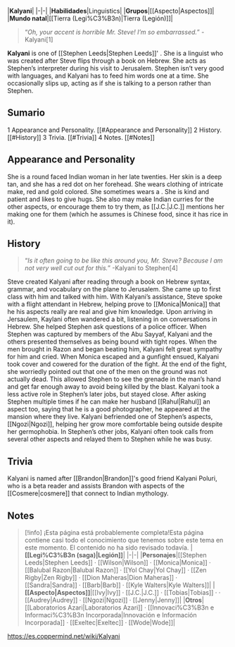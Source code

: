 |**Kalyani**|
|-|-|
|**Habilidades**|Linguistics|
|**Grupos**|[[Aspecto\|Aspectos]]|
|**Mundo natal**|[[Tierra (Legi%C3%B3n)\|Tierra (Legión)]]|

>“*Oh, your accent is horrible Mr. Steve! I’m so embarrassed.*”
\-Kalyani[1]


**Kalyani** is one of [[Stephen Leeds\|Stephen Leeds]]' .
She is a linguist who was created after Steve flips through a book on Hebrew. She acts as Stephen’s interpreter during his visit to Jerusalem. Stephen isn’t very good with languages, and Kalyani has to feed him words one at a time. She occasionally slips up, acting as if she is talking to a person rather than Stephen.

## Sumario

1 Appearance and Personality. [[#Appearance and Personality]] 
2 History. [[#History]] 
3 Trivia. [[#Trivia]] 
4 Notes. [[#Notes]] 


## Appearance and Personality
She is a round faced Indian woman in her late twenties. Her skin is a deep tan, and she has a red dot on her forehead. She wears clothing of intricate make, red and gold colored. She sometimes wears a .
She is kind and patient and likes to give hugs. She also may make Indian curries for the other aspects, or encourage them to try them, as [[J.C.\|J.C.]] mentions her making one for them (which he assumes is Chinese food, since it has rice in it).

## History
>“*Is it often going to be like this around you, Mr. Steve? Because I am not very well cut out for this.*”
\-Kalyani to Stephen[4]


Steve created Kalyani after reading through a book on Hebrew syntax, grammar, and vocabulary on the plane to Jerusalem. She came up to first class with him and talked with him. With Kalyani’s assistance, Steve spoke with a flight attendant in Hebrew, helping prove to [[Monica\|Monica]] that he his aspects really are real and give him knowledge. Upon arriving in Jersaulem, Kaylani often wandered a bit, listening in on conversations in Hebrew. She helped Stephen ask questions of a police officer.
When Stephen was captured by members of the Abu Sayyaf, Kalyani and the others presented themselves as being bound with tight ropes. When the men brought in Razon and began beating him, Kalyani felt great sympathy for him and cried. When Monica escaped and a gunfight ensued, Kalyani took cover and cowered for the duration of the fight. At the end of the fight, she worriedly pointed out that one of the men on the ground was not actually dead. This allowed Stephen to see the grenade in the man’s hand and get far enough away to avoid being killed by the blast.
Kalyani took a less active role in Stephen’s later jobs, but stayed close. After asking Stephen multiple times if he can make her husband [[Rahul\|Rahul]] an aspect too, saying that he is a good photographer, he appeared at the mansion where they live. Kalyani befriended one of Stephen’s aspects, [[Ngozi\|Ngozi]], helping her grow more comfortable being outside despite her germophobia. In Stephen’s other jobs, Kalyani often took calls from several other aspects and relayed them to Stephen while he was busy.

## Trivia
Kalyani is named after [[Brandon\|Brandon]]'s good friend Kalyani Poluri, who is a beta reader and assists Brandon with aspects of the [[Cosmere\|cosmere]] that connect to Indian mythology.
## Notes

> [!info] ¡Esta página está probablemente completa!Esta página contiene casi todo el conocimiento que tenemos sobre este tema en este momento.
El contenido no ha sido revisado todavía.
|**[[Legi%C3%B3n (saga)\|Legión]]**|
|-|-|
|**Personajes**|[[Stephen Leeds\|Stephen Leeds]] · [[Wilson\|Wilson]] · [[Monica\|Monica]] · [[Balubal Razon\|Balubal Razon]] · [[Yol Chay\|Yol Chay]] · [[Zen Rigby\|Zen Rigby]] · [[Dion Maheras\|Dion Maheras]] · [[Sandra\|Sandra]] · [[Barb\|Barb]] · [[Kyle Walters\|Kyle Walters]]|
|**[[Aspecto\|Aspectos]]**|[[Ivy\|Ivy]] · [[J.C.\|J.C.]] · [[Tobias\|Tobias]] ·  · [[Audrey\|Audrey]] · [[Ngozi\|Ngozi]] · [[Jenny\|Jenny]]|
|**Otros**|[[Laboratorios Azari\|Laboratorios Azari]] · [[Innovaci%C3%B3n e Informaci%C3%B3n Incorporada\|Innovación e Información Incorporada]] · [[Exeltec\|Exeltec]] · [[Wode\|Wode]]|



https://es.coppermind.net/wiki/Kalyani